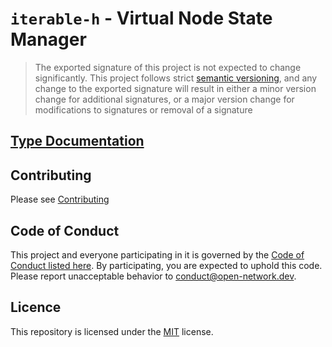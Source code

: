 # `iterable-h` - Virtual Node State Manager

> The exported signature of this project is not expected to change significantly.
> This project follows strict [semantic versioning](https://semver.org/), and any change to the exported signature
> will result in either a minor version change for additional signatures, 
> or a major version change for modifications to signatures or removal of a signature

## [Type Documentation](https://iterable.dev/iterable-h)

## Contributing

Please see [Contributing](./CONTRIBUTING.md)

## Code of Conduct 

This project and everyone participating in it is governed by the [Code of Conduct listed here](./code-of-conduct.md). By participating, you are expected to uphold this code. Please report unacceptable behavior to [conduct@open-network.dev](mailto:conduct@open-network.dev).

## Licence

This repository is licensed under the [MIT](https://choosealicense.com/licenses/mit/) license.
